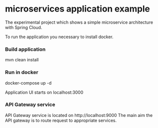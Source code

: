 # microservices application example

The experimental project which shows a simple microservice architecture with Spring Cloud. 

To run the application you necessary to install docker.

### Build application
mvn clean install

### Run in docker

docker-compose up -d

Application UI starts on localhost:3000

### API Gateway service
API Gateway service is located on http://localhost:9000 
The main aim the API gateway is to route request to appropriate services.
 